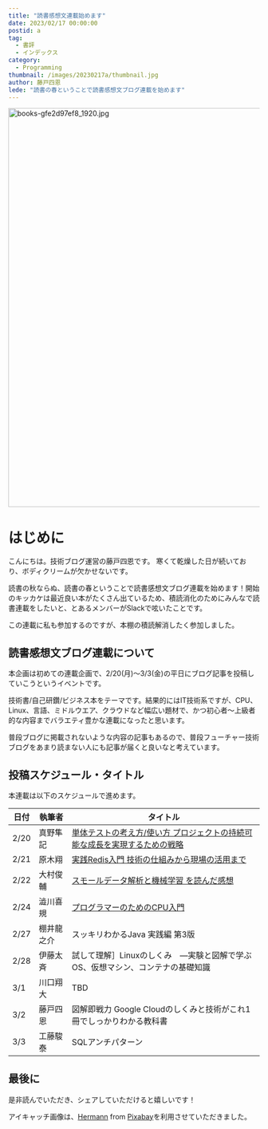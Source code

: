 ```yaml
---
title: "読書感想文連載始めます"
date: 2023/02/17 00:00:00
postid: a
tag:
  - 書評
  - インデックス
category:
  - Programming
thumbnail: /images/20230217a/thumbnail.jpg
author: 藤戸四恩
lede: "読書の春ということで読書感想文ブログ連載を始めます"
---
```

<img src="/images/20230217a/books-gfe2d97ef8_1920.jpg" alt="books-gfe2d97ef8_1920.jpg" width="1200" height="800" loading="lazy">

# はじめに

こんにちは。技術ブログ運営の藤戸四恩です。
寒くて乾燥した日が続いており、ボディクリームが欠かせないです。

読書の秋ならぬ、読書の春ということで読書感想文ブログ連載を始めます！開始のキッカケは最近良い本がたくさん出ているため、積読消化のためにみんなで読書連載をしたいと、とあるメンバーがSlackで呟いたことです。


この連載に私も参加するのですが、本棚の積読解消したく参加しました。

## 読書感想文ブログ連載について

本企画は初めての連載企画で、2/20(月)～3/3(金)の平日にブログ記事を投稿していこうというイベントです。

技術書/自己研鑽/ビジネス本をテーマです。結果的にはIT技術系ですが、CPU、Linux、言語、ミドルウエア、クラウドなど幅広い題材で、かつ初心者～上級者的な内容までバラエティ豊かな連載になったと思います。

普段ブログに掲載されないような内容の記事もあるので、普段フューチャー技術ブログをあまり読まない人にも記事が届くと良いなと考えています。

## 投稿スケジュール・タイトル

本連載は以下のスケジュールで進めます。

|日付|執筆者|タイトル|
|----|----|----|
|2/20|真野隼記|[単体テストの考え方/使い方 プロジェクトの持続可能な成長を実現するための戦略](/articles/20230220a/)|
|2/21|原木翔|[実践Redis入門 技術の仕組みから現場の活用まで](/articles/20230221a/)|
|2/22|大村俊輔|[スモールデータ解析と機械学習 を読んだ感想](/articles/20230222a/)|
|2/24|澁川喜規|[プログラマーのためのCPU入門](/articles/20230224a/)|
|2/27|棚井龍之介|スッキリわかるJava 実践編 第3版|
|2/28|伊藤太斉|試して理解］Linuxのしくみ　―実験と図解で学ぶOS、仮想マシン、コンテナの基礎知識|
|3/1|川口翔大|TBD|
|3/2|藤戸四恩|図解即戦力 Google Cloudのしくみと技術がこれ1冊でしっかりわかる教科書|
|3/3|工藤駿泰|SQLアンチパターン|

## 最後に

是非読んでいただき、シェアしていただけると嬉しいです！

アイキャッチ画像は、[Hermann](https://pixabay.com/ja/users/hermann-130146/) from [Pixabay](https://pixabay.com/ja/)を利用させていただきました。

